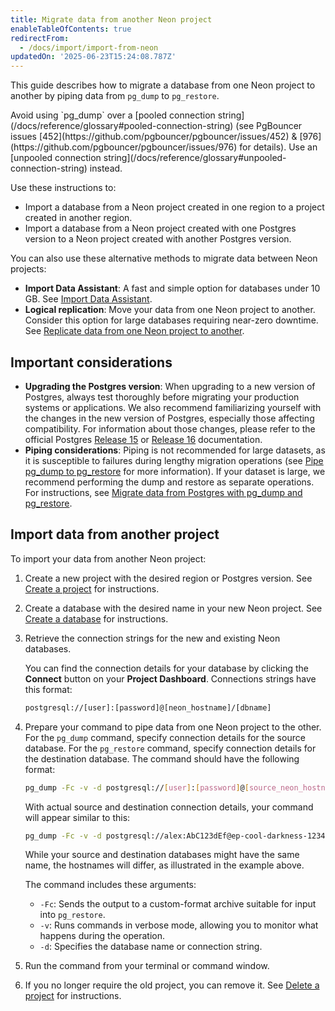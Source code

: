 ```yaml
---
title: Migrate data from another Neon project
enableTableOfContents: true
redirectFrom:
  - /docs/import/import-from-neon
updatedOn: '2025-06-23T15:24:08.787Z'
---
```


This guide describes how to migrate a database from one Neon project to another by piping data from `pg_dump` to `pg_restore`.

<Admonition type="important">
Avoid using `pg_dump` over a [pooled connection string](/docs/reference/glossary#pooled-connection-string) (see PgBouncer issues [452](https://github.com/pgbouncer/pgbouncer/issues/452) & [976](https://github.com/pgbouncer/pgbouncer/issues/976) for details). Use an [unpooled connection string](/docs/reference/glossary#unpooled-connection-string) instead.
</Admonition>

Use these instructions to:

- Import a database from a Neon project created in one region to a project created in another region.
- Import a database from a Neon project created with one Postgres version to a Neon project created with another Postgres version.

<Admonition type="tip">

You can also use these alternative methods to migrate data between Neon projects:

- **Import Data Assistant**: A fast and simple option for databases under 10 GB. See [Import Data Assistant](/docs/import/import-data-assistant).
- **Logical replication**: Move your data from one Neon project to another. Consider this option for large databases requiring near-zero downtime. See [Replicate data from one Neon project to another](/docs/guides/logical-replication-neon-to-neon).

</Admonition>

## Important considerations

- **Upgrading the Postgres version**: When upgrading to a new version of Postgres, always test thoroughly before migrating your production systems or applications. We also recommend familiarizing yourself with the changes in the new version of Postgres, especially those affecting compatibility. For information about those changes, please refer to the official Postgres [Release 15](https://www.postgresql.org/docs/release/15.0/) or [Release 16](https://www.postgresql.org/docs/16/release-16.html) documentation.
- **Piping considerations**: Piping is not recommended for large datasets, as it is susceptible to failures during lengthy migration operations (see [Pipe pg_dump to pg_restore](/docs/import/migrate-from-postgres#pipe-pgdump-to-pgrestore) for more information). If your dataset is large, we recommend performing the dump and restore as separate operations. For instructions, see [Migrate data from Postgres with pg_dump and pg_restore](/docs/import/migrate-from-postgres).

## Import data from another project

To import your data from another Neon project:

1. Create a new project with the desired region or Postgres version. See [Create a project](/docs/manage/projects#create-a-project) for instructions.

2. Create a database with the desired name in your new Neon project. See [Create a database](/docs/manage/databases#create-a-database) for instructions.

3. Retrieve the connection strings for the new and existing Neon databases.

   You can find the connection details for your database by clicking the **Connect** button on your **Project Dashboard**. Connections strings have this format:

   ```bash shouldWrap
   postgresql://[user]:[password]@[neon_hostname]/[dbname]
   ```

4. Prepare your command to pipe data from one Neon project to the other. For the `pg_dump` command, specify connection details for the source database. For the `pg_restore` command, specify connection details for the destination database. The command should have the following format:

   ```bash shouldWrap
   pg_dump -Fc -v -d postgresql://[user]:[password]@[source_neon_hostname]/[dbname] | pg_restore -v -d postgresql://[user]:[password]@[destination_neon_hostname]/[dbname]
   ```

   With actual source and destination connection details, your command will appear similar to this:

   ```bash shouldWrap
   pg_dump -Fc -v -d postgresql://alex:AbC123dEf@ep-cool-darkness-123456.us-east-2.aws.neon.tech/my_source_db | pg_restore -v -d postgresql://alex:AbC123dEf@square-shadow-654321.us-east-2.aws.neon.tech/my_destination_db
   ```

   <Admonition type="note">
   While your source and destination databases might have the same name, the hostnames will differ, as illustrated in the example above.
   </Admonition>

   The command includes these arguments:
   - `-Fc`: Sends the output to a custom-format archive suitable for input into `pg_restore`.
   - `-v`: Runs commands in verbose mode, allowing you to monitor what happens during the operation.
   - `-d`: Specifies the database name or connection string.

5. Run the command from your terminal or command window.
6. If you no longer require the old project, you can remove it. See [Delete a project](/docs/manage/projects#delete-a-project) for instructions.

<NeedHelp/>
